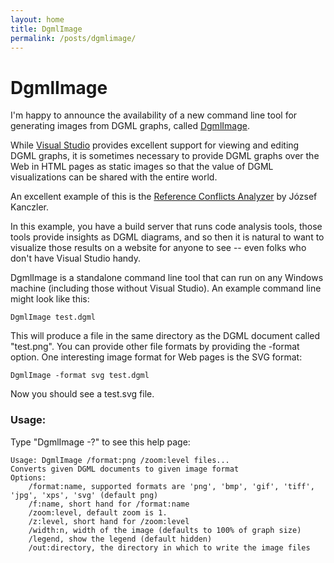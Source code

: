 ```yaml
---
layout: home
title: DgmlImage
permalink: /posts/dgmlimage/
---
```


# DgmlImage

I'm happy to announce the availability of a new command line tool for generating images from DGML graphs, called [DgmlImage](https://www.nuget.org/packages/DgmlImage/).

While [Visual Studio](https://visualstudio.microsoft.com/downloads/) provides excellent support for viewing and editing DGML graphs,
it is sometimes necessary to provide DGML graphs over the Web in HTML pages as static images so that the value of DGML visualizations
can be shared with the entire world.

An excellent example of this is the [Reference Conflicts Analyzer](https://marketplace.visualstudio.com/items?itemName=Dealogic.reference-conflicts-analyzer-azure-devops-task) by József Kanczler.  

In this example, you have a build server that runs code analysis tools, those tools provide insights as DGML diagrams, and so then
it is natural to want to visualize those results on a website for anyone to see -- even folks who don't have Visual Studio handy.

DgmlImage is a standalone command line tool that can run on any Windows machine (including those without Visual Studio).  An example
command line might look like this:

```
DgmlImage test.dgml
```

This will produce a file in the same directory as the DGML document called "test.png".  You can provide other file formats by providing
the -format option.  One interesting image format for Web pages is the SVG format:

```
DgmlImage -format svg test.dgml
```

Now you should see a test.svg file.

### Usage:

Type "DgmlImage -?" to see this help page:

```
Usage: DgmlImage /format:png /zoom:level files...
Converts given DGML documents to given image format
Options:
    /format:name, supported formats are 'png', 'bmp', 'gif', 'tiff', 'jpg', 'xps', 'svg' (default png)
    /f:name, short hand for /format:name
    /zoom:level, default zoom is 1.
    /z:level, short hand for /zoom:level
    /width:n, width of the image (defaults to 100% of graph size)
    /legend, show the legend (default hidden)
    /out:directory, the directory in which to write the image files
```

